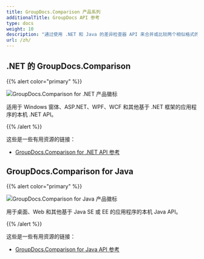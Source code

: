```yaml
---
title: GroupDocs.Comparison 产品系列
additionalTitle: GroupDocs API 参考
type: docs
weight: 10
description: "通过使用 .NET 和 Java 的差异检查器 API 来合并或比较两个相似格式的文档"
url: /zh/
---
```


## .NET 的 GroupDocs.Comparison

{{% alert color="primary" %}} 

![GroupDocs.Comparison for .NET 产品徽标](../gdocs_net.png)

适用于 Windows 窗体、ASP.NET、WPF、WCF 和其他基于 .NET 框架的应用程序的本机 .NET API。

{{% /alert %}} 

这些是一些有用资源的链接：

- [GroupDocs.Comparison for .NET API 参考](/comparison/zh/net/)


## GroupDocs.Comparison for Java

{{% alert color="primary" %}}

![GroupDocs.Comparison for Java 产品徽标](../gdocs_java.png)

用于桌面、Web 和其他基于 Java SE 或 EE 的应用程序的本机 Java API。

{{% /alert %}}

这些是一些有用资源的链接：

- [GroupDocs.Comparison for Java API 参考](/comparison/java/)

